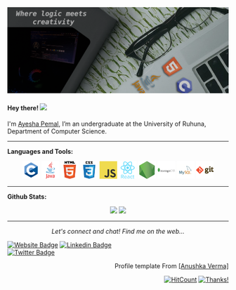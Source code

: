 <img src="cover1.png" alt="cover">

<h4> Hey there! <img src="https://raw.githubusercontent.com/verma-anushka/verma-anushka/master/gifs/wave.gif" width="30px"></h4>

I'm [Ayesha Pemal](https://csbodima.lk/ayesha), I’m an undergraduate at the University of Ruhuna, Department of Computer Science.

---

**Languages and Tools:**

<p align="center">

  <div align="center">
  
  <code><img height="40" src="https://raw.githubusercontent.com/github/explore/80688e429a7d4ef2fca1e82350fe8e3517d3494d/topics/c/c.png"></code> <code><img height="40" src="https://raw.githubusercontent.com/devicons/devicon/master/icons/java/java-original-wordmark.svg"></code> <code><img height="40" src="https://raw.githubusercontent.com/github/explore/80688e429a7d4ef2fca1e82350fe8e3517d3494d/topics/html/html.png"></code> <code><img height="40" src="https://raw.githubusercontent.com/github/explore/80688e429a7d4ef2fca1e82350fe8e3517d3494d/topics/css/css.png"></code> <code><img height="40" src="https://raw.githubusercontent.com/github/explore/80688e429a7d4ef2fca1e82350fe8e3517d3494d/topics/javascript/javascript.png"></code> <code><img height="40" src="https://raw.githubusercontent.com/devicons/devicon/master/icons/react/react-original-wordmark.svg"></code> <code><img height="40" src="https://raw.githubusercontent.com/github/explore/80688e429a7d4ef2fca1e82350fe8e3517d3494d/topics/nodejs/nodejs.png"></code> <code><img height="40" src="https://raw.githubusercontent.com/github/explore/80688e429a7d4ef2fca1e82350fe8e3517d3494d/topics/mongodb/mongodb.png"></code> <code><img height="40" src="https://raw.githubusercontent.com/github/explore/80688e429a7d4ef2fca1e82350fe8e3517d3494d/topics/mysql/mysql.png"></code> <code><img height="40" src="https://raw.githubusercontent.com/github/explore/80688e429a7d4ef2fca1e82350fe8e3517d3494d/topics/git/git.png"></code>

  </div>
  </p>

---

**Github Stats:**

<p align="center">
  
  <img src="https://github-readme-stats.vercel.app/api?username=ayeshpemal&hide=stars&show_icons=true&theme=dracula&line_height=32">
  <img src="https://github-readme-stats.vercel.app/api/top-langs/?username=ayeshpemal&count_private=true&theme=dracula">

</p>

---

<p align="center">
  <i>Let's connect and chat! Find me on the web...</i>
  
   [![Website Badge](https://img.shields.io/badge/-csbodima.lk/ayesha-47CCCC?style=flat&logo=Google-Chrome&logoColor=white&link=https://csbodima.lk/ayesha)](https://csbodima.lk/ayesha) 
   [![Linkedin Badge](https://img.shields.io/badge/ayeshapemal-blue?style=flat-square&logo=Linkedin&logoColor=white&link=https://www.linkedin.com/in/ayesha-pemal/)](https://www.linkedin.com/in/ayesha-pemal/)  
   [![Twitter Badge](https://img.shields.io/badge/-@Ay3sh_pemal-1ca0f1?style=flat-square&labelColor=1ca0f1&logo=twitter&logoColor=white&link=https://x.com/Ay3sh_pemal)](https://x.com/Ay3sh_pemal)

  <p align="right">
    Profile template From <a href="https://github.com/verma-anushka"><span >[Anushka Verma]</span></a>
  </p>
</p>

<div align="right">
  
  [![HitCount](https://hits.dwyl.com/ayeshpemal/ayeshpemal.svg?style=flat-square)](http://hits.dwyl.com/ayeshpemal/ayeshpemal) <!--![ViewCount](https://views.whatilearened.today/views/github/verma-anushka/verma-anushka.svg)--> [![Thanks!](https://img.shields.io/badge/Thanks%20for%20visiting-!-1EAEDB.svg)](https://csbodima.lk/ayesha)

</div>
